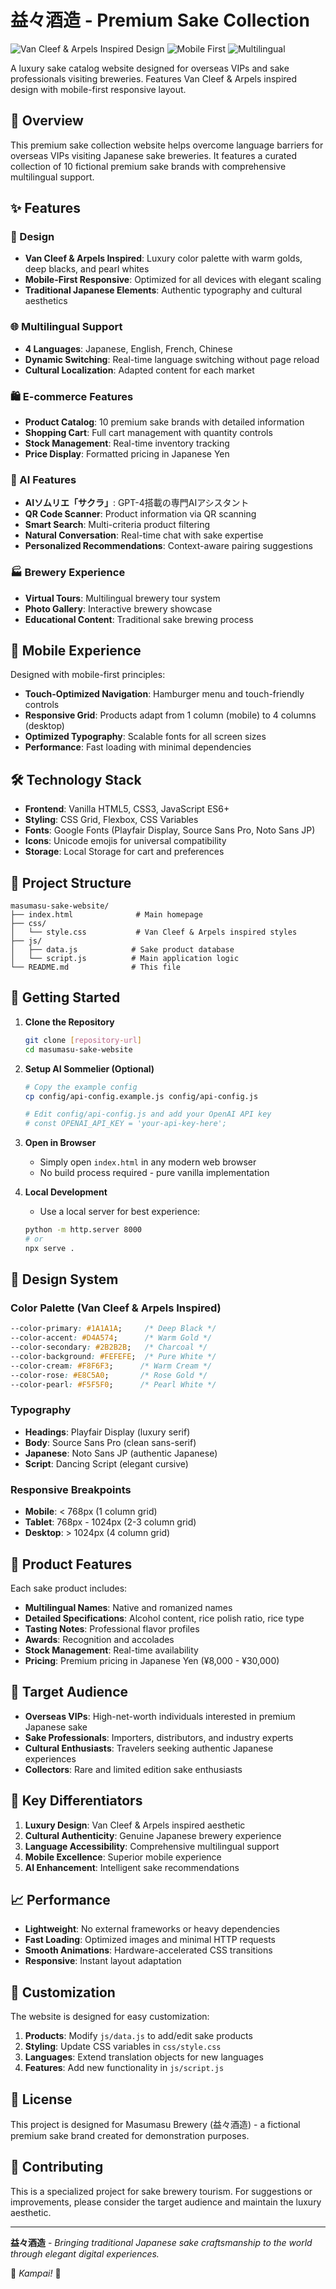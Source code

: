 # 益々酒造 - Premium Sake Collection

![Van Cleef & Arpels Inspired Design](https://img.shields.io/badge/Design-Van%20Cleef%20%26%20Arpels%20Inspired-gold)
![Mobile First](https://img.shields.io/badge/Design-Mobile%20First-blue)
![Multilingual](https://img.shields.io/badge/Languages-4%20Languages-green)

A luxury sake catalog website designed for overseas VIPs and sake professionals visiting breweries. Features Van Cleef & Arpels inspired design with mobile-first responsive layout.

## 🍶 Overview

This premium sake collection website helps overcome language barriers for overseas VIPs visiting Japanese sake breweries. It features a curated collection of 10 fictional premium sake brands with comprehensive multilingual support.

## ✨ Features

### 🎨 Design
- **Van Cleef & Arpels Inspired**: Luxury color palette with warm golds, deep blacks, and pearl whites
- **Mobile-First Responsive**: Optimized for all devices with elegant scaling
- **Traditional Japanese Elements**: Authentic typography and cultural aesthetics

### 🌐 Multilingual Support
- **4 Languages**: Japanese, English, French, Chinese
- **Dynamic Switching**: Real-time language switching without page reload
- **Cultural Localization**: Adapted content for each market

### 🛍️ E-commerce Features
- **Product Catalog**: 10 premium sake brands with detailed information
- **Shopping Cart**: Full cart management with quantity controls
- **Stock Management**: Real-time inventory tracking
- **Price Display**: Formatted pricing in Japanese Yen

### 🤖 AI Features
- **AIソムリエ「サクラ」**: GPT-4搭載の専門AIアシスタント
- **QR Code Scanner**: Product information via QR scanning
- **Smart Search**: Multi-criteria product filtering
- **Natural Conversation**: Real-time chat with sake expertise
- **Personalized Recommendations**: Context-aware pairing suggestions

### 🏭 Brewery Experience
- **Virtual Tours**: Multilingual brewery tour system
- **Photo Gallery**: Interactive brewery showcase
- **Educational Content**: Traditional sake brewing process

## 📱 Mobile Experience

Designed with mobile-first principles:
- **Touch-Optimized Navigation**: Hamburger menu and touch-friendly controls
- **Responsive Grid**: Products adapt from 1 column (mobile) to 4 columns (desktop)
- **Optimized Typography**: Scalable fonts for all screen sizes
- **Performance**: Fast loading with minimal dependencies

## 🛠️ Technology Stack

- **Frontend**: Vanilla HTML5, CSS3, JavaScript ES6+
- **Styling**: CSS Grid, Flexbox, CSS Variables
- **Fonts**: Google Fonts (Playfair Display, Source Sans Pro, Noto Sans JP)
- **Icons**: Unicode emojis for universal compatibility
- **Storage**: Local Storage for cart and preferences

## 📂 Project Structure

```
masumasu-sake-website/
├── index.html              # Main homepage
├── css/
│   └── style.css           # Van Cleef & Arpels inspired styles
├── js/
│   ├── data.js            # Sake product database
│   └── script.js          # Main application logic
└── README.md              # This file
```

## 🚀 Getting Started

1. **Clone the Repository**
   ```bash
   git clone [repository-url]
   cd masumasu-sake-website
   ```

2. **Setup AI Sommelier (Optional)**
   ```bash
   # Copy the example config
   cp config/api-config.example.js config/api-config.js
   
   # Edit config/api-config.js and add your OpenAI API key
   # const OPENAI_API_KEY = 'your-api-key-here';
   ```

3. **Open in Browser**
   - Simply open `index.html` in any modern web browser
   - No build process required - pure vanilla implementation

4. **Local Development**
   - Use a local server for best experience:
   ```bash
   python -m http.server 8000
   # or
   npx serve .
   ```

## 📐 Design System

### Color Palette (Van Cleef & Arpels Inspired)
```css
--color-primary: #1A1A1A;     /* Deep Black */
--color-accent: #D4A574;      /* Warm Gold */
--color-secondary: #2B2B2B;   /* Charcoal */
--color-background: #FEFEFE;  /* Pure White */
--color-cream: #F8F6F3;      /* Warm Cream */
--color-rose: #E8C5A0;       /* Rose Gold */
--color-pearl: #F5F5F0;      /* Pearl White */
```

### Typography
- **Headings**: Playfair Display (luxury serif)
- **Body**: Source Sans Pro (clean sans-serif)
- **Japanese**: Noto Sans JP (authentic Japanese)
- **Script**: Dancing Script (elegant cursive)

### Responsive Breakpoints
- **Mobile**: < 768px (1 column grid)
- **Tablet**: 768px - 1024px (2-3 column grid)
- **Desktop**: > 1024px (4 column grid)

## 🍶 Product Features

Each sake product includes:
- **Multilingual Names**: Native and romanized names
- **Detailed Specifications**: Alcohol content, rice polish ratio, rice type
- **Tasting Notes**: Professional flavor profiles
- **Awards**: Recognition and accolades
- **Stock Management**: Real-time availability
- **Pricing**: Premium pricing in Japanese Yen (¥8,000 - ¥30,000)

## 🎯 Target Audience

- **Overseas VIPs**: High-net-worth individuals interested in premium Japanese sake
- **Sake Professionals**: Importers, distributors, and industry experts
- **Cultural Enthusiasts**: Travelers seeking authentic Japanese experiences
- **Collectors**: Rare and limited edition sake enthusiasts

## 🌟 Key Differentiators

1. **Luxury Design**: Van Cleef & Arpels inspired aesthetic
2. **Cultural Authenticity**: Genuine Japanese brewery experience
3. **Language Accessibility**: Comprehensive multilingual support
4. **Mobile Excellence**: Superior mobile experience
5. **AI Enhancement**: Intelligent sake recommendations

## 📈 Performance

- **Lightweight**: No external frameworks or heavy dependencies
- **Fast Loading**: Optimized images and minimal HTTP requests
- **Smooth Animations**: Hardware-accelerated CSS transitions
- **Responsive**: Instant layout adaptation

## 🔧 Customization

The website is designed for easy customization:

1. **Products**: Modify `js/data.js` to add/edit sake products
2. **Styling**: Update CSS variables in `css/style.css`
3. **Languages**: Extend translation objects for new languages
4. **Features**: Add new functionality in `js/script.js`

## 📝 License

This project is designed for Masumasu Brewery (益々酒造) - a fictional premium sake brand created for demonstration purposes.

## 🤝 Contributing

This is a specialized project for sake brewery tourism. For suggestions or improvements, please consider the target audience and maintain the luxury aesthetic.

---

**益々酒造** - *Bringing traditional Japanese sake craftsmanship to the world through elegant digital experiences.*

🍶 *Kampai!* 🍶